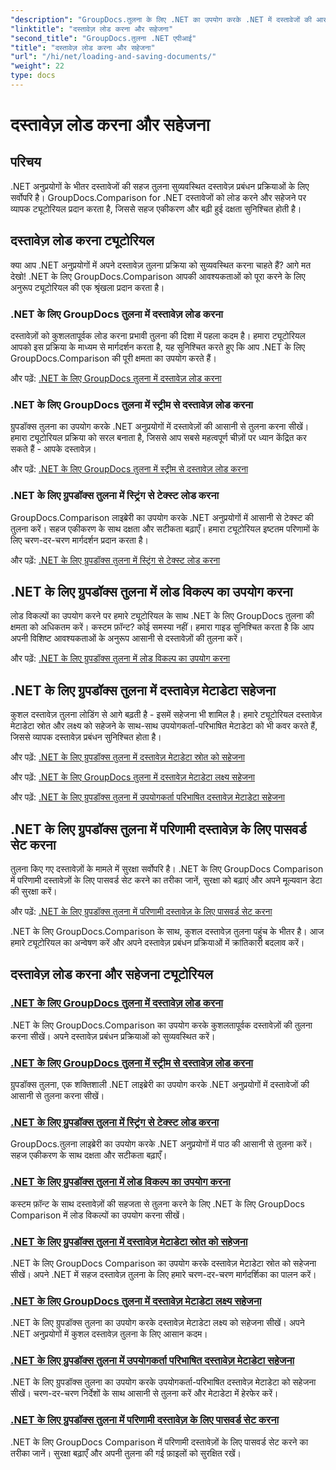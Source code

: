 ```yaml
---
"description": "GroupDocs.तुलना के लिए .NET का उपयोग करके .NET में दस्तावेजों की आसानी से तुलना करें। कुशल दस्तावेज़ प्रबंधन के लिए लोड करना, सहेजना और लोड विकल्पों का उपयोग करना सीखें।"
"linktitle": "दस्तावेज़ लोड करना और सहेजना"
"second_title": "GroupDocs.तुलना .NET एपीआई"
"title": "दस्तावेज़ लोड करना और सहेजना"
"url": "/hi/net/loading-and-saving-documents/"
"weight": 22
type: docs
---
```

# दस्तावेज़ लोड करना और सहेजना

## परिचय

.NET अनुप्रयोगों के भीतर दस्तावेजों की सहज तुलना सुव्यवस्थित दस्तावेज़ प्रबंधन प्रक्रियाओं के लिए सर्वोपरि है। GroupDocs.Comparison for .NET दस्तावेजों को लोड करने और सहेजने पर व्यापक ट्यूटोरियल प्रदान करता है, जिससे सहज एकीकरण और बढ़ी हुई दक्षता सुनिश्चित होती है।

## दस्तावेज़ लोड करना ट्यूटोरियल

क्या आप .NET अनुप्रयोगों में अपने दस्तावेज़ तुलना प्रक्रिया को सुव्यवस्थित करना चाहते हैं? आगे मत देखो! .NET के लिए GroupDocs.Comparison आपकी आवश्यकताओं को पूरा करने के लिए अनुरूप ट्यूटोरियल की एक श्रृंखला प्रदान करता है।

### .NET के लिए GroupDocs तुलना में दस्तावेज़ लोड करना

दस्तावेज़ों को कुशलतापूर्वक लोड करना प्रभावी तुलना की दिशा में पहला कदम है। हमारा ट्यूटोरियल आपको इस प्रक्रिया के माध्यम से मार्गदर्शन करता है, यह सुनिश्चित करते हुए कि आप .NET के लिए GroupDocs.Comparison की पूरी क्षमता का उपयोग करते हैं।

और पढ़ें: [.NET के लिए GroupDocs तुलना में दस्तावेज़ लोड करना](./loading-documents/)

### .NET के लिए GroupDocs तुलना में स्ट्रीम से दस्तावेज़ लोड करना

ग्रुपडॉक्स तुलना का उपयोग करके .NET अनुप्रयोगों में दस्तावेज़ों की आसानी से तुलना करना सीखें। हमारा ट्यूटोरियल प्रक्रिया को सरल बनाता है, जिससे आप सबसे महत्वपूर्ण चीज़ों पर ध्यान केंद्रित कर सकते हैं - आपके दस्तावेज़।

और पढ़ें: [.NET के लिए GroupDocs तुलना में स्ट्रीम से दस्तावेज़ लोड करना](./loading-documents-from-stream/)

### .NET के लिए ग्रुपडॉक्स तुलना में स्ट्रिंग से टेक्स्ट लोड करना

GroupDocs.Comparison लाइब्रेरी का उपयोग करके .NET अनुप्रयोगों में आसानी से टेक्स्ट की तुलना करें। सहज एकीकरण के साथ दक्षता और सटीकता बढ़ाएँ। हमारा ट्यूटोरियल इष्टतम परिणामों के लिए चरण-दर-चरण मार्गदर्शन प्रदान करता है।

और पढ़ें: [.NET के लिए ग्रुपडॉक्स तुलना में स्ट्रिंग से टेक्स्ट लोड करना](./loading-text-from-string/)

## .NET के लिए ग्रुपडॉक्स तुलना में लोड विकल्प का उपयोग करना

लोड विकल्पों का उपयोग करने पर हमारे ट्यूटोरियल के साथ .NET के लिए GroupDocs तुलना की क्षमता को अधिकतम करें। कस्टम फ़ॉन्ट? कोई समस्या नहीं। हमारा गाइड सुनिश्चित करता है कि आप अपनी विशिष्ट आवश्यकताओं के अनुरूप आसानी से दस्तावेज़ों की तुलना करें।

और पढ़ें: [.NET के लिए ग्रुपडॉक्स तुलना में लोड विकल्प का उपयोग करना](./using-load-options/)

## .NET के लिए ग्रुपडॉक्स तुलना में दस्तावेज़ मेटाडेटा सहेजना

कुशल दस्तावेज़ तुलना लोडिंग से आगे बढ़ती है - इसमें सहेजना भी शामिल है। हमारे ट्यूटोरियल दस्तावेज़ मेटाडेटा स्रोत और लक्ष्य को सहेजने के साथ-साथ उपयोगकर्ता-परिभाषित मेटाडेटा को भी कवर करते हैं, जिससे व्यापक दस्तावेज़ प्रबंधन सुनिश्चित होता है।

और पढ़ें: [.NET के लिए ग्रुपडॉक्स तुलना में दस्तावेज़ मेटाडेटा स्रोत को सहेजना](./saving-documents-metadata-source/)

और पढ़ें: [.NET के लिए GroupDocs तुलना में दस्तावेज़ मेटाडेटा लक्ष्य सहेजना](./saving-documents-metadata-target/)

और पढ़ें: [.NET के लिए ग्रुपडॉक्स तुलना में उपयोगकर्ता परिभाषित दस्तावेज़ मेटाडेटा सहेजना](./saving-user-defined-document-metadata/)

## .NET के लिए ग्रुपडॉक्स तुलना में परिणामी दस्तावेज़ के लिए पासवर्ड सेट करना

तुलना किए गए दस्तावेज़ों के मामले में सुरक्षा सर्वोपरि है। .NET के लिए GroupDocs Comparison में परिणामी दस्तावेज़ों के लिए पासवर्ड सेट करने का तरीका जानें, सुरक्षा को बढ़ाएं और अपने मूल्यवान डेटा की सुरक्षा करें।

और पढ़ें: [.NET के लिए ग्रुपडॉक्स तुलना में परिणामी दस्तावेज़ के लिए पासवर्ड सेट करना](./setting-password-for-resultant-document/)

.NET के लिए GroupDocs.Comparison के साथ, कुशल दस्तावेज़ तुलना पहुंच के भीतर है। आज हमारे ट्यूटोरियल का अन्वेषण करें और अपने दस्तावेज़ प्रबंधन प्रक्रियाओं में क्रांतिकारी बदलाव करें।
## दस्तावेज़ लोड करना और सहेजना ट्यूटोरियल
### [.NET के लिए GroupDocs तुलना में दस्तावेज़ लोड करना](./loading-documents/)
.NET के लिए GroupDocs.Comparison का उपयोग करके कुशलतापूर्वक दस्तावेज़ों की तुलना करना सीखें। अपने दस्तावेज़ प्रबंधन प्रक्रियाओं को सुव्यवस्थित करें।
### [.NET के लिए GroupDocs तुलना में स्ट्रीम से दस्तावेज़ लोड करना](./loading-documents-from-stream/)
ग्रुपडॉक्स तुलना, एक शक्तिशाली .NET लाइब्रेरी का उपयोग करके .NET अनुप्रयोगों में दस्तावेजों की आसानी से तुलना करना सीखें।
### [.NET के लिए ग्रुपडॉक्स तुलना में स्ट्रिंग से टेक्स्ट लोड करना](./loading-text-from-string/)
GroupDocs.तुलना लाइब्रेरी का उपयोग करके .NET अनुप्रयोगों में पाठ की आसानी से तुलना करें। सहज एकीकरण के साथ दक्षता और सटीकता बढ़ाएँ।
### [.NET के लिए ग्रुपडॉक्स तुलना में लोड विकल्प का उपयोग करना](./using-load-options/)
कस्टम फ़ॉन्ट के साथ दस्तावेज़ों की सहजता से तुलना करने के लिए .NET के लिए GroupDocs Comparison में लोड विकल्पों का उपयोग करना सीखें।
### [.NET के लिए ग्रुपडॉक्स तुलना में दस्तावेज़ मेटाडेटा स्रोत को सहेजना](./saving-documents-metadata-source/)
.NET के लिए GroupDocs Comparison का उपयोग करके दस्तावेज़ मेटाडेटा स्रोत को सहेजना सीखें। अपने .NET में सहज दस्तावेज़ तुलना के लिए हमारे चरण-दर-चरण मार्गदर्शिका का पालन करें।
### [.NET के लिए GroupDocs तुलना में दस्तावेज़ मेटाडेटा लक्ष्य सहेजना](./saving-documents-metadata-target/)
.NET के लिए ग्रुपडॉक्स तुलना का उपयोग करके दस्तावेज़ मेटाडेटा लक्ष्य को सहेजना सीखें। अपने .NET अनुप्रयोगों में कुशल दस्तावेज़ तुलना के लिए आसान कदम।
### [.NET के लिए ग्रुपडॉक्स तुलना में उपयोगकर्ता परिभाषित दस्तावेज़ मेटाडेटा सहेजना](./saving-user-defined-document-metadata/)
.NET के लिए ग्रुपडॉक्स तुलना का उपयोग करके उपयोगकर्ता-परिभाषित दस्तावेज़ मेटाडेटा को सहेजना सीखें। चरण-दर-चरण निर्देशों के साथ आसानी से तुलना करें और मेटाडेटा में हेरफेर करें।
### [.NET के लिए ग्रुपडॉक्स तुलना में परिणामी दस्तावेज़ के लिए पासवर्ड सेट करना](./setting-password-for-resultant-document/)
.NET के लिए GroupDocs Comparison में परिणामी दस्तावेज़ों के लिए पासवर्ड सेट करने का तरीका जानें। सुरक्षा बढ़ाएँ और अपनी तुलना की गई फ़ाइलों को सुरक्षित रखें।